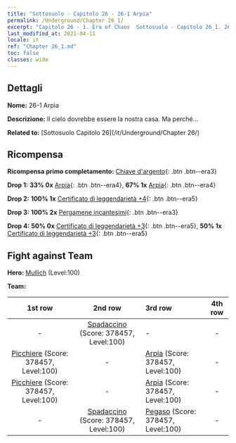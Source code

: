 ```yaml
---
title: "Sottosuolo - Capitolo 26 - 26-1 Arpia"
permalink: /Underground/Chapter 26_1/
excerpt: "Capitolo 26 - 1. Era of Chaos  Sottosuolo - Capitolo 26_1. 26-1 Arpia"
last_modified_at: 2021-04-11
locale: it
ref: "Chapter 26_1.md"
toc: false
classes: wide
---
```


## Dettagli

 **Nome:** 26-1 Arpia

 **Descrizione:** Il cielo dovrebbe essere la nostra casa. Ma perché...

 **Related to:** [Sottosuolo Capitolo 26](/it/Underground/Chapter 26/)

## Ricompensa

 **Ricompensa primo completamento:** [Chiave d'argento](/it/Items/con_693/){: .btn .btn--era3}

 **Drop 1:** **33% 0x** [Arpia](/it/Items/unt_245/){: .btn .btn--era4}, **67% 1x** [Arpia](/it/Items/unt_245/){: .btn .btn--era4}

 **Drop 2:** **100% 1x** [Certificato di leggendarietà +4](/it/Items/mat_95/){: .btn .btn--era5}

 **Drop 3:** **100% 2x** [Pergamene incantesimi](/it/Items/con_694/){: .btn .btn--era3}

 **Drop 4:** **50% 0x** [Certificato di leggendarietà +3](/it/Items/mat_88/){: .btn .btn--era5}, **50% 1x** [Certificato di leggendarietà +3](/it/Items/mat_88/){: .btn .btn--era5}


## Fight against Team
 **Hero:** [Mullich](/it/heroes/Mullich/) (Level:100)

 **Team:**


  | 1st row | 2nd row | 3rd row | 4th row |
  |:----:|:----:|:----|:----:|
  | - | [Spadaccino](/it/units/Swordsman/) (Score: 378457, Level:100)  | - | - |
  | [Picchiere](/it/units/Pikeman/) (Score: 378457, Level:100)  | - | [Arpia](/it/units/Harpy/) (Score: 378457, Level:100)  | - |
  | [Picchiere](/it/units/Pikeman/) (Score: 378457, Level:100)  | - | [Arpia](/it/units/Harpy/) (Score: 378457, Level:100)  | - |
  | - | [Spadaccino](/it/units/Swordsman/) (Score: 378457, Level:100)  | [Pegaso](/it/units/Pegasus/) (Score: 378457, Level:100)  | - |


